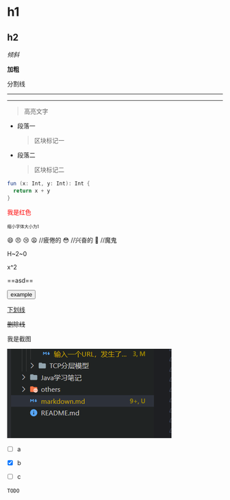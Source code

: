 # h1
## h2
*倾斜*

**加粗**

分割线

---

***

> 高亮文字


* 段落一
    > 区块标记一
* 段落二
    > 区块标记二

```java
fun (x: Int, y: Int): Int {
  return x + y
}
```

<font color='#ff0000'>我是红色</font>

<font size=1> 缩小字体大小为1</font>


:smile:
:angry:
:cry:
:weary:			//疲倦的
:flushed:		//兴奋的
:imp:			//魔鬼

H~2~0

x^2

==asd==

<button>example</button>


<u>下划线</u>

~~删除线~~

我是截图

![我是截图](2023-02-22-20-04-27.png)

- [ ] a
+ [x] b
* [ ] c

``TODO``